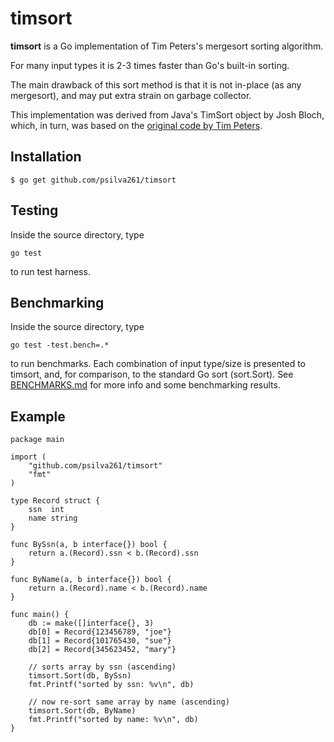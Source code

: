 # timsort

**timsort** is a Go implementation of Tim Peters's mergesort
sorting algorithm.

For many input types it is 2-3 times faster than Go's built-in sorting.

The main drawback of this sort method is that it is not in-place (as any
mergesort), and may put extra strain on garbage collector.

This implementation was derived from Java's TimSort object by Josh Bloch,
which, in turn, was based on the [original code by Tim Peters][listsort].

## Installation

	$ go get github.com/psilva261/timsort

## Testing

Inside the source directory, type

	go test

to run test harness.

## Benchmarking

Inside the source directory, type

	go test -test.bench=.*

to run benchmarks. Each combination of input type/size is presented to timsort,
and, for comparison, to the standard Go sort (sort.Sort).
See [BENCHMARKS.md][BENCHMARKS.md] for more info and some benchmarking results.

## Example

	package main

	import (
		"github.com/psilva261/timsort"
		"fmt"
	)

	type Record struct {
		ssn  int
		name string
	}

	func BySsn(a, b interface{}) bool {
		return a.(Record).ssn < b.(Record).ssn
	}

	func ByName(a, b interface{}) bool {
		return a.(Record).name < b.(Record).name
	}

	func main() {
		db := make([]interface{}, 3)
		db[0] = Record{123456789, "joe"}
		db[1] = Record{101765430, "sue"}
		db[2] = Record{345623452, "mary"}

		// sorts array by ssn (ascending)
		timsort.Sort(db, BySsn)
		fmt.Printf("sorted by ssn: %v\n", db)

		// now re-sort same array by name (ascending)
		timsort.Sort(db, ByName)
		fmt.Printf("sorted by name: %v\n", db)
	}

[listsort]: http://svn.python.org/projects/python/trunk/Objects/listsort.txt
[BENCHMARKS.md]: http://github.com/psilva261/timsort/blob/master/BENCHMARKS.md
